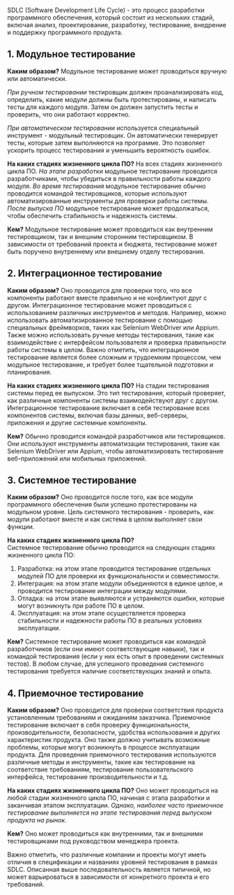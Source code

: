 SDLC (Software Development Life Cycle) - это процесс разработки программного обеспечения, который состоит из нескольких стадий, включая анализ, проектирование, разработку, тестирование, внедрение и поддержку программного продукта. 

## 1. Модульное тестирование

**Каким образом?** Модульное тестирование может проводиться вручную или автоматически. 

*При ручном тестировании* тестировщик должен проанализировать код, определить, какие модули должны быть протестированы, и написать тесты для каждого модуля. Затем он должен запустить тесты и проверить, что они работают корректно.

*При автоматическом тестировании* используется специальный инструмент - модульный тестировщик. Он автоматически генерирует тесты, которые затем выполняются на программе. Это позволяет ускорить процесс тестирования и уменьшить вероятность ошибок.

**На каких стадиях жизненного цикла ПО?** На всех стадиях жизненного цикла ПО. *На этапе разработки* модульное тестирование проводится разработчиками, чтобы убедиться в правильности работы каждого модуля. *Во время тестирования* модульное тестирование обычно проводится командой тестировщиков, которые используют автоматизированные инструменты для проверки работы системы. *После выпуска ПО* модульное тестирование может продолжаться, чтобы обеспечить стабильность и надежность системы.

**Кем?** Модульное тестирование может проводиться как внутренним тестировщиком, так и внешним сторонним тестировщиком. В зависимости от требований проекта и бюджета, тестирование может быть поручено внутреннему или внешнему отделу тестирования.

## 2. Интеграционное тестирование

**Каким образом?** Оно проводится для проверки того, что все компоненты работают вместе правильно и не конфликтуют друг с другом.
Интеграционное тестирование может проводиться с использованием различных инструментов и методов. Например, можно использовать автоматизированное тестирование с помощью специальных фреймворков, таких как Selenium WebDriver или Appium. Также можно использовать ручные методы тестирования, такие как взаимодействие с интерфейсом пользователя и проверка правильности работы системы в целом.
Важно отметить, что интеграционное тестирование является более сложным и трудоемким процессом, чем модульное тестирование, и требует более тщательной подготовки и планирования.

**На каких стадиях жизненного цикла ПО?** На стадии тестирования системы перед ее выпуском. Это тип тестирования, который проверяет, как различные компоненты системы взаимодействуют друг с другом. Интеграционное тестирование включает в себя тестирование всех компонентов системы, включая базы данных, веб-серверы, приложения и другие системные компоненты.

**Кем?** Обычно проводится командой разработчиков или тестировщиков. Они используют инструменты автоматизации тестирования, такие как Selenium WebDriver или Appium, чтобы автоматизировать тестирование веб-приложений или мобильных приложений.

## 3. Системное тестирование

**Каким образом?** Оно проводится после того, как все модули программного обеспечения были успешно протестированы на модульном уровне. Цель системного тестирования - проверить, как модули работают вместе и как система в целом выполняет свои функции.

**На каких стадиях жизненного цикла ПО?**  
Системное тестирование обычно проводится на следующих стадиях жизненного цикла ПО:
1. Разработка: на этом этапе проводится тестирование отдельных модулей ПО для проверки их функциональности и совместимости.
2. Интеграция: на этом этапе модули объединяются в единое целое, и проводится тестирование интеграции между модулями.
3. Отладка: на этом этапе выявляются и устраняются ошибки, которые могут возникнуть при работе ПО в целом.
4. Эксплуатация: на этом этапе осуществляется проверка стабильности и надежности работы ПО в реальных условиях эксплуатации.

**Кем?** Системное тестирование может проводиться как командой разработчиков (если они имеют соответствующие навыки), так и командой тестирования (если у них есть опыт в проведении системных тестов). В любом случае, для успешного проведения системного тестирования требуется наличие соответствующих знаний и опыта.
 
## 4. Приемочное тестирование

**Каким образом?** Оно проводится для проверки соответствия продукта установленным требованиям и ожиданиям заказчика.
Приемочное тестирование включает в себя проверку функциональности, производительности, безопасности, удобства использования и других характеристик продукта. Оно также должно учитывать возможные проблемы, которые могут возникнуть в процессе эксплуатации продукта.
Для проведения приемочного тестирования используются различные методы и инструменты, такие как тестирование на соответствие требованиям, тестирование пользовательского интерфейса, тестирование производительности и т.д.

**На каких стадиях жизненного цикла ПО?** Оно может проводиться на любой стадии жизненного цикла ПО, начиная с этапа разработки и заканчивая этапом эксплуатации. *Однако, наиболее часто приемочное тестирование выполняется на этапе тестирования перед выпуском продукта на рынок.*

**Кем?**  Оно может проводиться как внутренними, так и внешними тестировщиками под руководством менеджера проекта.



Важно отметить, что различные компании и проекты могут иметь отличия в спецификации и названиях уровней тестирования в рамках SDLC. Описанная выше последовательность является типичной, но может варьироваться в зависимости от конкретного проекта и его требований.
